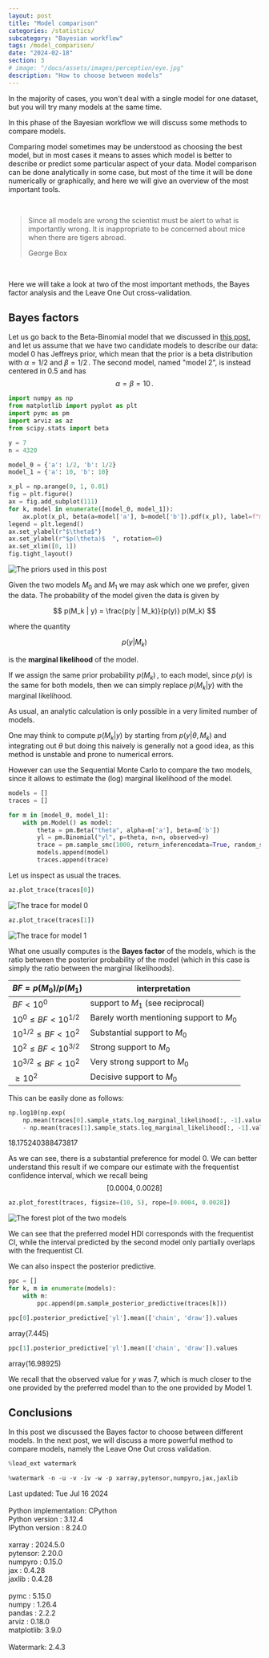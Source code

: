 ```yaml
---
layout: post
title: "Model comparison"
categories: /statistics/
subcategory: "Bayesian workflow"
tags: /model_comparison/
date: "2024-02-18"
section: 3
# image: "/docs/assets/images/perception/eye.jpg"
description: "How to choose between models"
---
```


In the majority of cases, you won't deal with a single model
for one dataset, but you will try many models
at the same time.

In this phase of the Bayesian workflow
we will discuss some methods to compare
models.

Comparing model sometimes may be understood as choosing the best model, but in most cases it means to asses which model is better to describe or predict some particular aspect of your data.
Model comparison can be done analytically in some case, but most of the time it will be done numerically or graphically, and here we will give an overview of the most important tools.

<br>

> Since all models are wrong the scientist must be alert
> to what is importantly wrong. It is inappropriate to be
> concerned about mice when there are tigers abroad.
>
>  George Box

<br>

Here we will take a look at two of the most important
methods, the Bayes factor analysis and the
Leave One Out cross-validation.

## Bayes factors

Let us go back to the Beta-Binomial model
that we discussed in [this post](/betabin),
and let us assume that we have two candidate models to describe our data:
model 0 has Jeffreys prior, which mean that the prior
is a beta distribution with $\alpha=1/2$ and $\beta=1/2\,.$
The second model, named "model 2", is instead centered in $0.5$ and has
$$\alpha = \beta = 10\,.$$

```python
import numpy as np
from matplotlib import pyplot as plt
import pymc as pm
import arviz as az
from scipy.stats import beta

y = 7
n = 4320

model_0 = {'a': 1/2, 'b': 1/2}
model_1 = {'a': 10, 'b': 10}

x_pl = np.arange(0, 1, 0.01)
fig = plt.figure()
ax = fig.add_subplot(111)
for k, model in enumerate([model_0, model_1]):
    ax.plot(x_pl, beta(a=model['a'], b=model['b']).pdf(x_pl), label=f"model {k}")
legend = plt.legend()
ax.set_ylabel(r"$\theta$")
ax.set_ylabel(r"$p(\theta)$  ", rotation=0)
ax.set_xlim([0, 1])
fig.tight_layout()
```

![The priors used in this post](/docs/assets/images/statistics/model_averaging/priors.webp)

Given the two models $M_0$ and $M_1$ we may ask which one we prefer, given the data. The probability of the model given the data is given by

$$ p(M_k | y) = \frac{p(y | M_k)}{p(y)} p(M_k) $$

where the quantity 

$$p(y | M_k)$$

is the **marginal likelihood** of the model.

If we assign the same prior probability $p(M_k)\,,$
to each model,
since $p(y)$ is the same for both models,
then we can simply replace $p(M_k | y)$ with the
marginal likelihood.

As usual, an analytic calculation is only possible in a very limited number of models.

One may think to compute $p(M_k| y)$ by starting from $p(y | \theta, M_k)$ and integrating out $\theta$ but doing this naively is generally not a good idea, as
this method is unstable and prone to numerical errors.

However can use the Sequential Monte Carlo to compare the two models, since it allows to estimate the (log) marginal likelihood of the model.

```python
models = []
traces = []

for m in [model_0, model_1]:
    with pm.Model() as model:
        theta = pm.Beta("theta", alpha=m['a'], beta=m['b'])
        yl = pm.Binomial("yl", p=theta, n=n, observed=y)
        trace = pm.sample_smc(1000, return_inferencedata=True, random_seed=np.random.default_rng(42))
        models.append(model)
        traces.append(trace)
```

Let us inspect as usual the traces.

```python
az.plot_trace(traces[0])
```
![The trace for model 0](/docs/assets/images/statistics/model_averaging/trace_0.webp)

```python
az.plot_trace(traces[1])
```
![The trace for model 1](/docs/assets/images/statistics/model_averaging/trace_1.webp)

What one usually computes is the **Bayes factor** of the models, which is the ratio between the posterior probability of the model (which in this case is simply the
ratio between the marginal likelihoods).

| $BF = p(M_0)/p(M_1)$ | interpretation |
|-----------------|---------------|
| $BF<10^{0}$ | support to $M_1$ (see reciprocal) |
| $10^{0}\leq BF<10^{1/2}$ | Barely worth mentioning support to $M_0$ |
| $10^{1/2}\leq BF<10^2$ | Substantial support to $M_0$ |
| $10^{2} \leq BF<10^{3/2}$ | Strong support to $M_0$|
| $10^{3/2} \leq BF<10^2$ | Very strong support to $M_0$|
| $\geq 10^2$ | Decisive support to $M_0$|

This can be easily done as follows:

```python
np.log10(np.exp(
    np.mean(traces[0].sample_stats.log_marginal_likelihood[:, -1].values)
    - np.mean(traces[1].sample_stats.log_marginal_likelihood[:, -1].values)))
```

<div class='code'>
18.175240388473817
</div>

As we can see, there is a substantial preference
for model 0.
We can better understand this result if we compare our estimate with the
frequentist confidence interval,
which we recall being $$[0.0004, 0.0028]$$

```python
az.plot_forest(traces, figsize=(10, 5), rope=[0.0004, 0.0028])
```


![The forest plot of the two models](/docs/assets/images/statistics/model_averaging/forest.webp)

We can see that the preferred model HDI corresponds
with the frequentist CI, while the interval 
predicted by the second model only partially
overlaps with the frequentist CI.

We can also inspect the posterior predictive.

```python
ppc = []
for k, m in enumerate(models):
    with m:
        ppc.append(pm.sample_posterior_predictive(traces[k]))
```

```python
ppc[0].posterior_predictive['yl'].mean(['chain', 'draw']).values
```
<div class='code'>
array(7.445)
</div>

```python
ppc[1].posterior_predictive['yl'].mean(['chain', 'draw']).values
```
<div class='code'>
array(16.98925)
</div>

We recall that the observed value for $y$ was 7,
which is much closer to the one provided by the preferred
model than to the one provided by Model 1.

## Conclusions

In this post we discussed the Bayes factor to choose between different models.
In the next post, we will discuss a more powerful method to compare models,
namely the Leave One Out cross validation.

```python
%load_ext watermark
```


```python
%watermark -n -u -v -iv -w -p xarray,pytensor,numpyro,jax,jaxlib
```
<div class="code">
Last updated: Tue Jul 16 2024
<br>
<br>
Python implementation: CPython
<br>
Python version       : 3.12.4
<br>
IPython version      : 8.24.0
<br>
<br>
xarray  : 2024.5.0
<br>
pytensor: 2.20.0
<br>
numpyro : 0.15.0
<br>
jax     : 0.4.28
<br>
jaxlib  : 0.4.28
<br>
<br>
pymc      : 5.15.0
<br>
numpy     : 1.26.4
<br>
pandas    : 2.2.2
<br>
arviz     : 0.18.0
<br>
matplotlib: 3.9.0
<br><br>
Watermark: 2.4.3
<br>
</div>